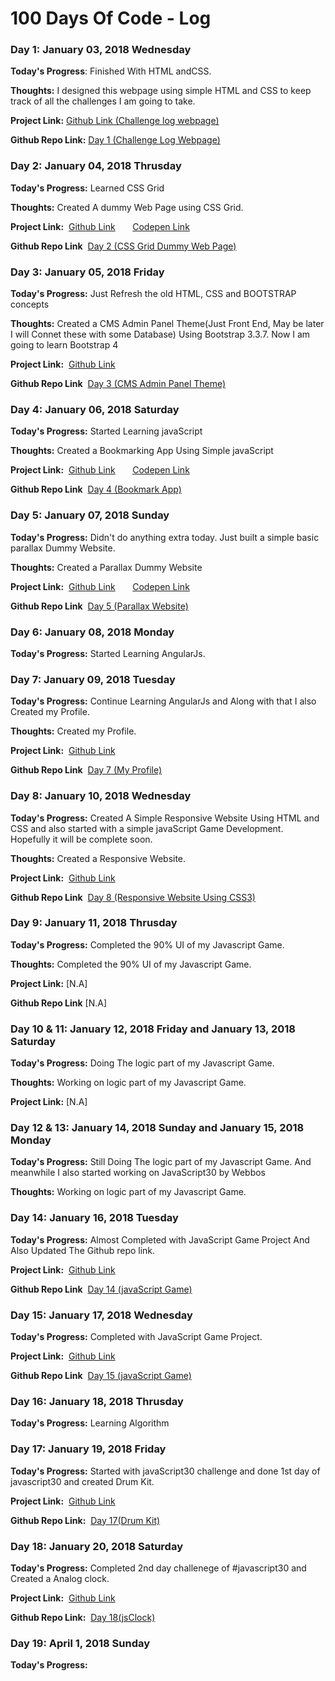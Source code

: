 # 100 Days Of Code - Log

### Day 1: January 03, 2018 Wednesday


**Today's Progress**: Finished With HTML andCSS.

**Thoughts:** I designed this webpage using simple HTML and CSS to keep track of all the challenges I am going to take.

**Project Link:** [Github Link (Challenge log webpage)](http://khudania.github.io/Challenge-log-webpage)

**Github Repo Link:** [Day 1 (Challenge Log Webpage)](https://github.com/khudania/Challenge-log-webpage)


### Day 2: January 04, 2018 Thrusday

**Today's Progress:** Learned CSS Grid

**Thoughts:** Created A dummy Web Page using CSS Grid.

**Project Link:** &nbsp;[Github Link](https://khudania.github.io/css-grid-sample-webpage)   &nbsp;&nbsp;&nbsp;&nbsp;&nbsp;      [Codepen Link](https://codepen.io/hkhudania/pen/ppWybV)

**Github Repo Link** &nbsp;[Day 2 (CSS Grid Dummy Web Page)](https://github.com/khudania/css-grid-sample-webpage)


### Day 3: January 05, 2018 Friday

**Today's Progress:** Just Refresh the old HTML, CSS and BOOTSTRAP  concepts

**Thoughts:** Created a CMS Admin Panel Theme(Just Front End, May be later I will Connet these with some Database) Using Bootstrap 3.3.7.  Now I am going to learn Bootstrap 4

**Project Link:** &nbsp;[Github Link](https://khudania.github.io/CMS-admin-panel-theme)   

**Github Repo Link** &nbsp;[Day 3 (CMS Admin Panel Theme)](https://github.com/khudania/CMS-admin-panel-theme)


### Day 4: January 06, 2018 Saturday

**Today's Progress:** Started Learning javaScript

**Thoughts:** Created a Bookmarking App Using Simple javaScript

**Project Link:** &nbsp;[Github Link](https://khudania.github.io/bookmark-app)   &nbsp;&nbsp;&nbsp;&nbsp;&nbsp;      [Codepen Link](https://codepen.io/hkhudania/full/BJmddX)

**Github Repo Link** &nbsp;[Day 4 (Bookmark App)](https://github.com/khudania/bookmark-app)



### Day 5: January 07, 2018 Sunday

**Today's Progress:** Didn't do anything extra today. Just built a simple basic parallax Dummy Website.

**Thoughts:** Created a Parallax Dummy Website

**Project Link:** &nbsp;[Github Link](https://khudania.github.io/basic-parallex-website/)   &nbsp;&nbsp;&nbsp;&nbsp;&nbsp;      [Codepen Link](https://codepen.io/hkhudania/full/jYaJqv)

**Github Repo Link** &nbsp;[Day 5 (Parallax Website)](https://github.com/khudania/basic-parallex-website)

### Day 6: January 08, 2018 Monday

**Today's Progress:** Started Learning AngularJs.

### Day 7: January 09, 2018 Tuesday

**Today's Progress:** Continue Learning AngularJs and Along with that I also Created my Profile.

**Thoughts:** Created my Profile.

**Project Link:** &nbsp;[Github Link](https://khudania.github.io/Profile/)

**Github Repo Link** &nbsp;[Day 7 (My Profile)](https://github.com/khudania/Profile)

### Day 8: January 10, 2018 Wednesday

**Today's Progress:** Created A Simple Responsive Website Using HTML and CSS and also started with a simple javaScript Game Development.
                      Hopefully it will be complete soon.

**Thoughts:** Created a Responsive Website.

**Project Link:** &nbsp;[Github Link](https://khudania.github.io/responsive-website-using-css/)

**Github Repo Link** &nbsp;[Day 8 (Responsive Website Using CSS3)](https://github.com/khudania/responsive-website-using-css)


### Day 9: January 11, 2018 Thrusday

**Today's Progress:** Completed the 90% UI of my Javascript Game.

**Thoughts:** Completed the 90% UI of my Javascript Game.

**Project Link:** [N.A]

**Github Repo Link** [N.A]




### Day 10 & 11: January 12, 2018 Friday and January 13, 2018 Saturday

**Today's Progress:** Doing The logic part of my Javascript Game.

**Thoughts:** Working on logic part of my Javascript Game.

**Project Link:** [N.A]


### Day 12 & 13: January 14, 2018 Sunday and January 15, 2018 Monday

**Today's Progress:** Still Doing The logic part of my Javascript Game. And meanwhile I also started working on JavaScript30 by Webbos

**Thoughts:** Working on logic part of my Javascript Game.


### Day 14: January 16, 2018 Tuesday

**Today's Progress:** Almost Completed with JavaScript Game Project And Also Updated The Github repo link.

**Project Link:** &nbsp;[Github Link](https://khudania.github.io/javaScript-game/)

**Github Repo Link**  &nbsp;[Day 14 (javaScript Game)](https://github.com/khudania/javaScriptGame)



### Day 15: January 17, 2018 Wednesday

**Today's Progress:** Completed with JavaScript Game Project.

**Project Link:** &nbsp;[Github Link](https://khudania.github.io/javaScript-game/)

**Github Repo Link**  &nbsp;[Day 15 (javaScript Game)](https://github.com/khudania/javaScriptGame)


### Day 16: January 18, 2018 Thrusday

**Today's Progress:** Learning Algorithm

### Day 17: January 19, 2018 Friday

**Today's Progress:** Started with javaScript30 challenge and done 1st day of javascript30 and created Drum Kit.

**Project Link:** &nbsp;[Github Link](https://khudania.github.io/drum-kit/)

**Github Repo Link:** &nbsp;[Day 17(Drum Kit)](https://github.com/khudania/drum-kit)



### Day 18: January 20, 2018 Saturday

**Today's Progress:** Completed 2nd day challenege of #javascript30 and Created a Analog clock.

**Project Link:** &nbsp;[Github Link](https://khudania.github.io/jsClock/)

**Github Repo Link:** &nbsp;[Day 18(jsClock)](https://github.com/khudania/jsClock)


### Day 19: April 1, 2018 Sunday

**Today's Progress:**




